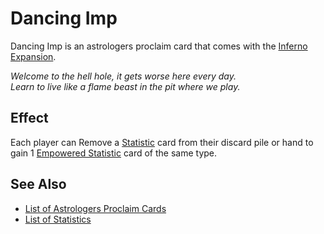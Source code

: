 # Dancing Imp

Dancing Imp is an astrologers proclaim card that comes with the [Inferno Expansion](../content.md).

*Welcome to the hell hole, it gets worse here every day.<br>Learn to live like a flame beast in the pit where we play.*


## Effect

Each player can Remove a [Statistic](../statistics.md) card from their discard pile or hand to gain 1 [Empowered Statistic](../statistics.md) card of the same type.


## See Also

- [List of Astrologers Proclaim Cards](../astrologers_proclaim.md)
- [List of Statistics](../statistics.md)
